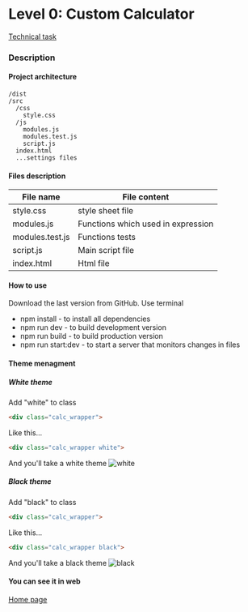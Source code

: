Level 0: Custom Calculator
==========================

[Technical task](https://docs.google.com/document/d/1j8DnTnRSNoRBdYtKu3Rgk1STLso4X5Rev2-oEyxMsK8/edit#heading=h.5dt3hghpa22f)
### Description
#### Project architecture
    /dist
    /src
      /css
        style.css
      /js
        modules.js
        modules.test.js
        script.js
      index.html
      ...settings files
#### Files description
File name       | File content
----------------|----------------------
style.css       | style sheet file
modules.js      | Functions which used in expression
modules.test.js | Functions tests
script.js       | Main script file
index.html      | Html file
#### How to use
Download the last version from GitHub.
Use terminal
* npm install - to install all dependencies
* npm run dev - to build development version
* npm run build - to build production version
* npm run start:dev - to start a server that monitors changes in files
#### Theme menagment

##### White theme
Add "white" to class
```html
<div class="calc_wrapper">
```
Like this...
```html
<div class="calc_wrapper white">
```
And you'll take a white theme
![white](https://user-images.githubusercontent.com/88325741/128724287-cfea94f3-8138-4dd4-a7cf-89bc01c2fe12.png)

##### Black theme
Add "black" to class
```html
<div class="calc_wrapper">
```
Like this...
```html
<div class="calc_wrapper black">
```
And you'll take a black theme
![black](https://user-images.githubusercontent.com/88325741/128724791-747b1e0f-0417-4d48-a93a-d2e715cc0184.png)


#### You can see it in web
[Home page](https://docs.google.com/document/d/1j8DnTnRSNoRBdYtKu3Rgk1STLso4X5Rev2-oEyxMsK8/edit#heading=h.5dt3hghpa22f)
